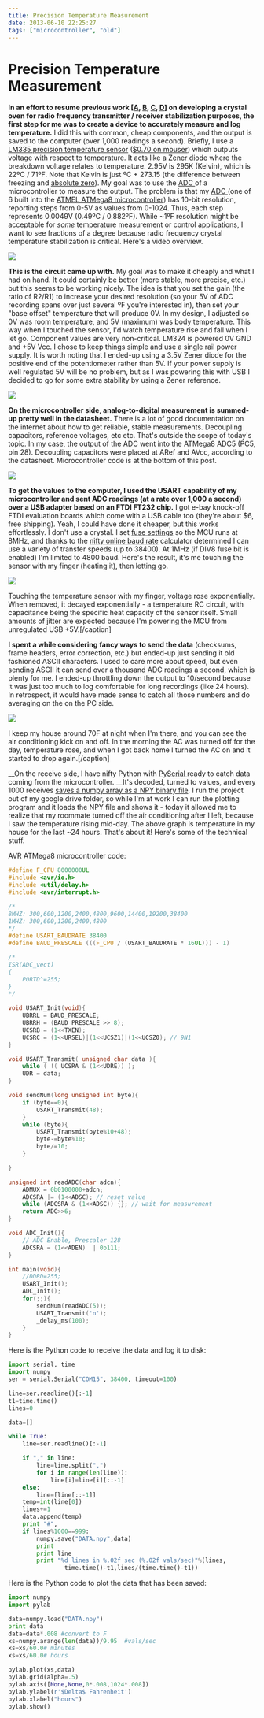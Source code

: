 ```yaml
---
title: Precision Temperature Measurement
date: 2013-06-10 22:25:27
tags: ["microcontroller", "old"]
---
```


# Precision Temperature Measurement

__In an effort to resume previous work \[[A](http://www.swharden.com/blog/2010-11-24-atmega48-lm335-max232-serial-port-multi-channel-temperature-measurement/), [B](http://www.swharden.com/blog/2010-11-28-crystal-oven-experiments/), [C](http://www.swharden.com/blog/2010-08-27-hacking-together-a-crystal-oven-part-2/), [D](http://www.swharden.com/blog/2010-08-26-minimalist-crystal-oven/)\] on developing a crystal oven for radio frequency transmitter / receiver stabilization purposes, the first step for me was to create a device to accurately measure and log temperature.__ I did this with common, cheap components, and the output is saved to the computer (over 1,000 readings a second). Briefly, I use a [LM335 precision temperature sensor](http://www.ti.com/lit/ds/symlink/lm335.pdf) ([$0.70 on mouser](http://www.mouser.com/ProductDetail/STMicroelectronics/LM335Z/?qs=sGAEpiMZZMusbZ2pNxAMx3IjjBanxLGdnwZerf04Dlo%3d)) which outputs voltage with respect to temperature. It acts like a [Zener diode](http://en.wikipedia.org/wiki/Zener_diode) where the breakdown voltage relates to temperature. 2.95V is 295K (Kelvin), which is 22ºC / 71ºF. Note that Kelvin is just ºC + 273.15 (the difference between freezing and [absolute zero](http://en.wikipedia.org/wiki/Absolute_zero)). My goal was to use the [ADC ](http://en.wikipedia.org/wiki/Analog_digital_converter)of a microcontroller to measure the output. The problem is that my [ADC ](http://en.wikipedia.org/wiki/Analog_digital_converter)(one of 6 built into the [ATMEL ATMega8 microcontroller](http://www.atmel.com/Images/Atmel-2486-8-bit-AVR-microcontroller-ATmega8_L_datasheet.pdf)) has 10-bit resolution, reporting steps from 0-5V as values from 0-1024. Thus, each step represents 0.0049V (0.49ºC / 0.882ºF). While ~1ºF resolution might be acceptable for _some_ temperature measurement or control applications, I want to see fractions of a degree because radio frequency crystal temperature stabilization is critical. Here's a video overview.

![](https://www.youtube.com/embed/LTPncC2e3Zo)

__This is the circuit came up with.__ My goal was to make it cheaply and what I had on hand. It could certainly be better (more stable, more precise, etc.) but this seems to be working nicely. The idea is that you set the gain (the ratio of R2/R1) to increase your desired resolution (so your 5V of ADC recording spans over just several ºF you're interested in), then set your "base offset" temperature that will produce 0V. In my design, I adjusted so 0V was room temperature, and 5V (maximum) was body temperature. This way when I touched the sensor, I'd watch temperature rise and fall when I let go.  Component values are very non-critical. LM324 is powered 0V GND and +5V Vcc. I chose to keep things simple and use a single rail power supply. It is worth noting that I ended-up using a 3.5V Zener diode for the positive end of the potentiometer rather than 5V.  If your power supply is well regulated 5V will be no problem, but as I was powering this with USB I decided to go for some extra stability by using a Zener reference.

<div class="text-center img-border">

![](https://swharden.com/static/2013/06/10/precision-thermometer-LM335-LM324-microcontroller.jpg)

</div>

__On the microcontroller side, analog-to-digital measurement is summed-up pretty well in the datasheet.__ There is a lot of good documentation on the internet about how to get reliable, stable measurements. Decoupling capacitors, reference voltages, etc etc. That's outside the scope of today's topic. In my case, the output of the ADC went into the ATMega8 ADC5 (PC5, pin 28). Decoupling capacitors were placed at ARef and AVcc, according to the datasheet. Microcontroller code is at the bottom of this post.

<div class="text-center">

![](https://swharden.com/static/2013/06/10/photo-3.jpg)

</div>

__To get the values to the computer, I used the USART capability of my microcontroller and sent ADC readings (at a rate over 1,000 a second) over a USB adapter based on an FTDI FT232 chip.__ I got e-bay knock-off FTDI evaluation boards which come with a USB cable too (they're about $6, free shipping). Yeah, I could have done it cheaper, but this works effortlessly. I don't use a crystal. I set [fuse settings](http://www.engbedded.com/fusecalc) so the MCU runs at 8MHz, and thanks to the [nifty online baud rate](http://www.wormfood.net/avrbaudcalc.php) calculator determined I can use a variety of transfer speeds (up to 38400). At 1MHz (if DIV8 fuse bit is enabled) I'm limited to 4800 baud. Here's the result, it's me touching the sensor with my finger (heating it), then letting go.

<div class="text-center">

![](https://swharden.com/static/2013/06/10/finger-touch.png)

</div>

Touching the temperature sensor with my finger, voltage rose exponentially. When removed, it decayed exponentially - a temperature RC circuit, with capacitance being the specific heat capacity of the sensor itself. Small amounts of jitter are expected because I'm powering the MCU from unregulated USB +5V.[/caption]

__I spent a while considering fancy ways to send the data__ (checksums, frame headers, error correction, etc.) but ended-up just sending it old fashioned ASCII characters. I used to care more about speed, but even sending ASCII it can send over a thousand ADC readings a second, which is plenty for me. I ended-up throttling down the output to 10/second because it was just too much to log comfortable for long recordings (like 24 hours). In retrospect, it would have made sense to catch all those numbers and do averaging on the on the PC side.

<div class="text-center">

![](https://swharden.com/static/2013/06/10/ac2.png)

</div>

I keep my house around 70F at night when I'm there, and you can see the air conditioning kick on and off. In the morning the AC was turned off for the day, temperature rose, and when I got back home I turned the AC on and it started to drop again.[/caption]

__On the receive side, I have nifty Python with [PySerial ](http://pyserial.sourceforge.net/)ready to catch data coming from the microcontroller. __It's decoded, turned to values, and every 1000 receives [saves a numpy array as a NPY binary file](http://docs.scipy.org/doc/numpy/reference/generated/numpy.save.html). I run the project out of my google drive folder, so while I'm at work I can run the plotting program and it loads the NPY file and shows it - today it allowed me to realize that my roommate turned off the air conditioning after I left, because I saw the temperature rising mid-day. The above graph is temperature in my house for the last ~24 hours. That's about it! Here's some of the technical stuff.

AVR ATMega8 microcontroller code:

```c
#define F_CPU 8000000UL
#include <avr/io.h>
#include <util/delay.h>
#include <avr/interrupt.h>

/*
8MHZ: 300,600,1200,2400,4800,9600,14400,19200,38400
1MHZ: 300,600,1200,2400,4800
*/
#define USART_BAUDRATE 38400
#define BAUD_PRESCALE (((F_CPU / (USART_BAUDRATE * 16UL))) - 1)

/*
ISR(ADC_vect)
{
    PORTD^=255;
}
*/

void USART_Init(void){
    UBRRL = BAUD_PRESCALE;
    UBRRH = (BAUD_PRESCALE >> 8);
    UCSRB = (1<<TXEN);
    UCSRC = (1<<URSEL)|(1<<UCSZ1)|(1<<UCSZ0); // 9N1
}

void USART_Transmit( unsigned char data ){
    while ( !( UCSRA & (1<<UDRE)) );
    UDR = data;
}

void sendNum(long unsigned int byte){
    if (byte==0){
        USART_Transmit(48);
    }
    while (byte){
        USART_Transmit(byte%10+48);
        byte-=byte%10;
        byte/=10;
    }

}

unsigned int readADC(char adcn){
    ADMUX = 0b0100000+adcn;
    ADCSRA |= (1<<ADSC); // reset value
    while (ADCSRA & (1<<ADSC)) {}; // wait for measurement
    return ADC>>6;
}

void ADC_Init(){
    // ADC Enable, Prescaler 128
    ADCSRA = (1<<ADEN)  | 0b111;
}

int main(void){
    //DDRD=255;
    USART_Init();
    ADC_Init();
    for(;;){
        sendNum(readADC(5));
        USART_Transmit('n');
        _delay_ms(100);
    }
}
```

Here is the Python code to receive the data and log it to disk:

```python
import serial, time
import numpy
ser = serial.Serial("COM15", 38400, timeout=100)

line=ser.readline()[:-1]
t1=time.time()
lines=0

data=[]

while True:
    line=ser.readline()[:-1]

    if "," in line:
        line=line.split(",")
        for i in range(len(line)):
            line[i]=line[i][::-1]
    else:
        line=[line[::-1]]
    temp=int(line[0])
    lines+=1
    data.append(temp)
    print "#",
    if lines%1000==999:
        numpy.save("DATA.npy",data)
        print
        print line
        print "%d lines in %.02f sec (%.02f vals/sec)"%(lines,
                time.time()-t1,lines/(time.time()-t1))
```

Here is the Python code to plot the data that has been saved:

```python
import numpy
import pylab

data=numpy.load("DATA.npy")
print data
data=data*.008 #convert to F
xs=numpy.arange(len(data))/9.95  #vals/sec
xs=xs/60.0# minutes
xs=xs/60.0# hours

pylab.plot(xs,data)
pylab.grid(alpha=.5)
pylab.axis([None,None,0*.008,1024*.008])
pylab.ylabel(r'$Delta$ Fahrenheit')
pylab.xlabel("hours")
pylab.show()
```